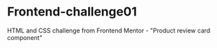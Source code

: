 # Frontend-challenge01
HTML and CSS challenge from Frontend Mentor - "Product review card component"
